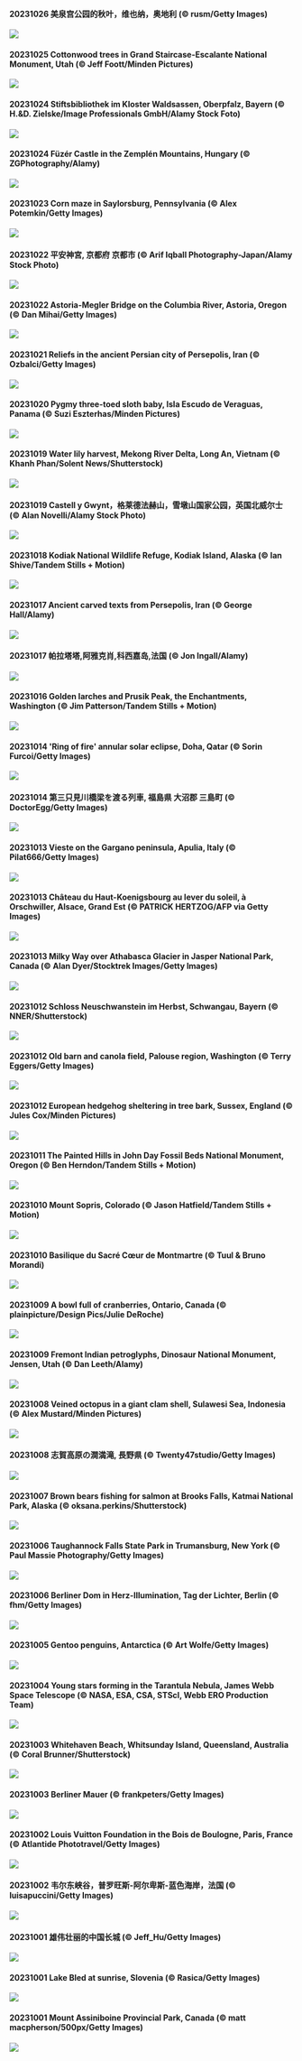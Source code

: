 #### 20231026 美泉宫公园的秋叶，维也纳，奥地利 (© rusm/Getty Images)

![](20231026_ViennaAutumn_1920x1080.jpg)

#### 20231025 Cottonwood trees in Grand Staircase-Escalante National Monument, Utah (© Jeff Foott/Minden Pictures)

![](20231025_GrandStaircase_1920x1080.jpg)

#### 20231024 Stiftsbibliothek im Kloster Waldsassen, Oberpfalz, Bayern (© H.&D. Zielske/Image Professionals GmbH/Alamy Stock Foto)

![](20231024_GermanLibrary_1920x1080.jpg)

#### 20231024 Füzér Castle in the Zemplén Mountains, Hungary (© ZGPhotography/Alamy)

![](20231024_FuzerCastle_1920x1080.jpg)

#### 20231023 Corn maze in Saylorsburg, Pennsylvania (© Alex Potemkin/Getty Images)

![](20231023_PoconosMaze_1920x1080.jpg)

#### 20231022 平安神宮, 京都府 京都市 (© Arif Iqball Photography-Japan/Alamy Stock Photo)

![](20231022_JidaiMatsuri_1920x1080.jpg)

#### 20231022 Astoria-Megler Bridge on the Columbia River, Astoria, Oregon (© Dan Mihai/Getty Images)

![](20231022_AstoriaBridge_1920x1080.jpg)

#### 20231021 Reliefs in the ancient Persian city of Persepolis, Iran (© Ozbalci/Getty Images)

![](20231021_PersepolisRelief_1920x1080.jpg)

#### 20231020 Pygmy three-toed sloth baby, Isla Escudo de Veraguas, Panama (© Suzi Eszterhas/Minden Pictures)

![](20231020_PygmySloth_1920x1080.jpg)

#### 20231019 Water lily harvest, Mekong River Delta, Long An, Vietnam (© Khanh Phan/Solent News/Shutterstock)

![](20231019_WaterLilyVietnam_1920x1080.jpg)

#### 20231019 Castell y Gwynt，格莱德法赫山，雪墩山国家公园，英国北威尔士 (© Alan Novelli/Alamy Stock Photo)

![](20231019_CastellyGwyntUK_1920x1080.jpg)

#### 20231018 Kodiak National Wildlife Refuge, Kodiak Island, Alaska (© Ian Shive/Tandem Stills + Motion)

![](20231018_KodiakAlaska_1920x1080.jpg)

#### 20231017 Ancient carved texts from Persepolis, Iran (© George Hall/Alamy)

![](20231017_SpreadsheetDay_1920x1080.jpg)

#### 20231017 帕拉塔塔,阿雅克肖,科西嘉岛,法国 (© Jon Ingall/Alamy)

![](20231017_GenoeseTower_1920x1080.jpg)

#### 20231016 Golden larches and Prusik Peak, the Enchantments, Washington (© Jim Patterson/Tandem Stills + Motion)

![](20231016_GoldenEnchantments_1920x1080.jpg)

#### 20231014 'Ring of fire' annular solar eclipse, Doha, Qatar (© Sorin Furcoi/Getty Images)

![](20231014_RingEclipse_1920x1080.jpg)

#### 20231014 第三只見川橋梁を渡る列車, 福島県 大沼郡 三島町 (© DoctorEgg/Getty Images)

![](20231014_RailwayDay_1920x1080.jpg)

#### 20231013 Vieste on the Gargano peninsula, Apulia, Italy (© Pilat666/Getty Images)

![](20231013_ViesteItaly_1920x1080.jpg)

#### 20231013 Château du Haut-Koenigsbourg au lever du soleil, à Orschwiller, Alsace, Grand Est (© PATRICK HERTZOG/AFP via Getty Images)

![](20231013_KoenigsbourgCastle_1920x1080.jpg)

#### 20231013 Milky Way over Athabasca Glacier in Jasper National Park, Canada (© Alan Dyer/Stocktrek Images/Getty Images)

![](20231013_JasperDarkSky_1920x1080.jpg)

#### 20231012 Schloss Neuschwanstein im Herbst, Schwangau, Bayern (© NNER/Shutterstock)

![](20231012_NeuschwansteinCastle_1920x1080.jpg)

#### 20231012 Old barn and canola field, Palouse region, Washington (© Terry Eggers/Getty Images)

![](20231012_IdahoBarn_1920x1080.jpg)

#### 20231012 European hedgehog sheltering in tree bark, Sussex, England (© Jules Cox/Minden Pictures)

![](20231012_AutumnHedgehog_1920x1080.jpg)

#### 20231011 The Painted Hills in John Day Fossil Beds National Monument, Oregon (© Ben Herndon/Tandem Stills + Motion)

![](20231011_JohnDayFossil_1920x1080.jpg)

#### 20231010 Mount Sopris, Colorado (© Jason Hatfield/Tandem Stills + Motion)

![](20231010_SoprisSunrise_1920x1080.jpg)

#### 20231010 Basilique du Sacré Cœur de Montmartre (© Tuul & Bruno Morandi)

![](20231010_MontmartreHarvest_1920x1080.jpg)

#### 20231009 A bowl full of cranberries, Ontario, Canada (© plainpicture/Design Pics/Julie DeRoche)

![](20231009_ThanksgivingDay_1920x1080.jpg)

#### 20231009 Fremont Indian petroglyphs, Dinosaur National Monument, Jensen, Utah (© Dan Leeth/Alamy)

![](20231009_FremontPetroglyph_1920x1080.jpg)

#### 20231008 Veined octopus in a giant clam shell, Sulawesi Sea, Indonesia (© Alex Mustard/Minden Pictures)

![](20231008_OctoClam_1920x1080.jpg)

#### 20231008 志賀高原の澗満滝, 長野県 (© Twenty47studio/Getty Images)

![](20231008_Hanlu_1920x1080.jpg)

#### 20231007 Brown bears fishing for salmon at Brooks Falls, Katmai National Park, Alaska (© oksana.perkins/Shutterstock)

![](20231007_GrizzlyFalls_1920x1080.jpg)

#### 20231006 Taughannock Falls State Park in Trumansburg, New York (© Paul Massie Photography/Getty Images)

![](20231006_TaughannockFalls_1920x1080.jpg)

#### 20231006 Berliner Dom in Herz-Illumination, Tag der Lichter, Berlin (© fhm/Getty Images)

![](20231006_CathedralHeartLight_1920x1080.jpg)

#### 20231005 Gentoo penguins, Antarctica (© Art Wolfe/Getty Images)

![](20231005_GentooJump_1920x1080.jpg)

#### 20231004 Young stars forming in the Tarantula Nebula, James Webb Space Telescope (© NASA, ESA, CSA, STScI, Webb ERO Production Team)

![](20231004_TarantulaNebula_1920x1080.jpg)

#### 20231003 Whitehaven Beach, Whitsunday Island, Queensland, Australia (© Coral Brunner/Shutterstock)

![](20231003_WhitsundaySwirl_1920x1080.jpg)

#### 20231003 Berliner Mauer (© frankpeters/Getty Images)

![](20231003_GermanFlagWall_1920x1080.jpg)

#### 20231002 Louis Vuitton Foundation in the Bois de Boulogne, Paris, France (© Atlantide Phototravel/Getty Images)

![](20231002_VuittonFoundation_1920x1080.jpg)

#### 20231002 韦尔东峡谷，普罗旺斯-阿尔卑斯-蓝色海岸，法国 (© luisapuccini/Getty Images)

![](20231002_VerdonCanyon_1920x1080.jpg)

#### 20231001 雄伟壮丽的中国长城 (© Jeff_Hu/Getty Images)

![](20231001_NationalDay_1920x1080.jpg)

#### 20231001 Lake Bled at sunrise, Slovenia (© Rasica/Getty Images)

![](20231001_LakeBledSunrise_1920x1080.jpg)

#### 20231001 Mount Assiniboine Provincial Park, Canada (© matt macpherson/500px/Getty Images)

![](20231001_AssiniboineProvincialPark_1920x1080.jpg)

